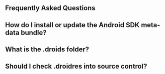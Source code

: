 ## Frequently Asked Questions


## How do I install or update the Android SDK meta-data bundle?

## What is the .droids folder?

## Should I check .droidres into source control?
